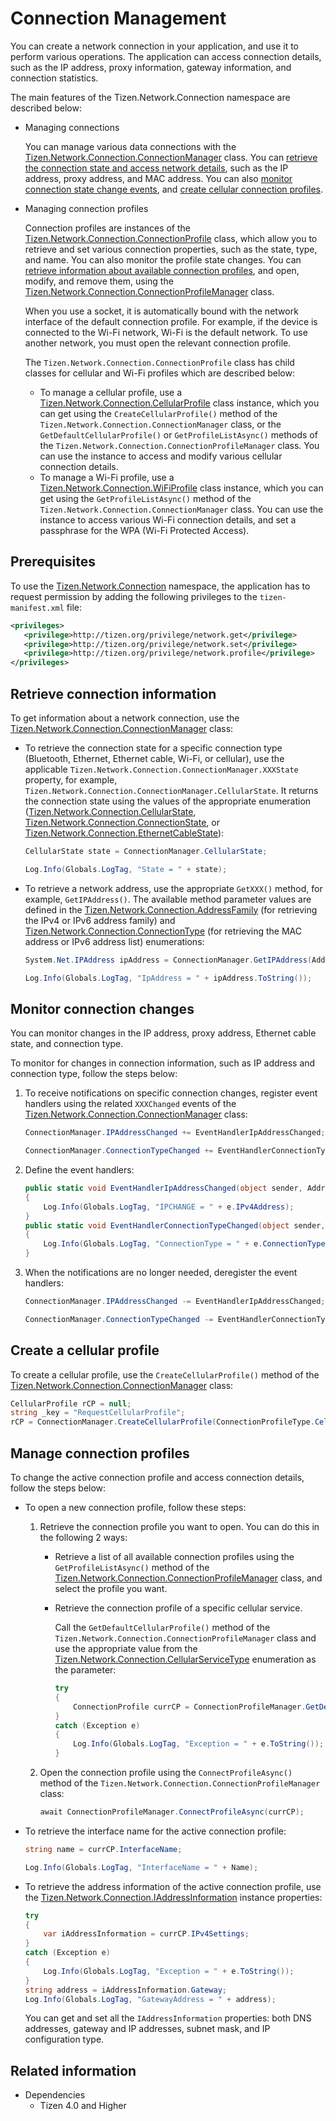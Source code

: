 # Connection Management


You can create a network connection in your application, and use it to perform various operations. The application can access connection details, such as the IP address, proxy information, gateway information, and connection statistics.

The main features of the Tizen.Network.Connection namespace are described below:

-   Managing connections

    You can manage various data connections with the [Tizen.Network.Connection.ConnectionManager](/application/dotnet/api/TizenFX/latest/api/Tizen.Network.Connection.ConnectionManager.html) class. You can [retrieve the connection state and access network details](#connection_info), such as the IP address, proxy address, and MAC address. You can also [monitor connection state change events](#events), and [create cellular connection profiles](#create_profile).

-   Managing connection profiles

    Connection profiles are instances of the [Tizen.Network.Connection.ConnectionProfile](/application/dotnet/api/TizenFX/latest/api/Tizen.Network.Connection.ConnectionProfile.html) class, which allow you to retrieve and set various connection properties, such as the state, type, and name. You can also monitor the profile state changes. You can [retrieve information about available connection profiles](#use_profile), and open, modify, and remove them, using the [Tizen.Network.Connection.ConnectionProfileManager](/application/dotnet/api/TizenFX/latest/api/Tizen.Network.Connection.ConnectionProfileManager.html) class.

    When you use a socket, it is automatically bound with the network interface of the default connection profile. For example, if the device is connected to the Wi-Fi network, Wi-Fi is the default network. To use another network, you must open the relevant connection profile.

    The `Tizen.Network.Connection.ConnectionProfile` class has child classes for cellular and Wi-Fi profiles which are described below:

    -   To manage a cellular profile, use a [Tizen.Network.Connection.CellularProfile](/application/dotnet/api/TizenFX/latest/api/Tizen.Network.Connection.CellularProfile.html) class instance, which you can get using the `CreateCellularProfile()` method of the `Tizen.Network.Connection.ConnectionManager` class, or the `GetDefaultCellularProfile()` or `GetProfileListAsync()` methods of the `Tizen.Network.Connection.ConnectionProfileManager` class. You can use the instance to access and modify various cellular connection details.
    -   To manage a Wi-Fi profile, use a [Tizen.Network.Connection.WiFiProfile](/application/dotnet/api/TizenFX/latest/api/Tizen.Network.Connection.WiFiProfile.html) class instance, which you can get using the `GetProfileListAsync()` method of the `Tizen.Network.Connection.ConnectionManager` class. You can use the instance to access various Wi-Fi connection details, and set a passphrase for the WPA (Wi-Fi Protected Access).

## Prerequisites


To use the [Tizen.Network.Connection](/application/dotnet/api/TizenFX/latest/api/Tizen.Network.Connection.html) namespace, the application has to request permission by adding the following privileges to the `tizen-manifest.xml` file:

```XML
<privileges>
   <privilege>http://tizen.org/privilege/network.get</privilege>
   <privilege>http://tizen.org/privilege/network.set</privilege>
   <privilege>http://tizen.org/privilege/network.profile</privilege>
</privileges>
```

<a name="connection_info"></a>
## Retrieve connection information

To get information about a network connection, use the [Tizen.Network.Connection.ConnectionManager](/application/dotnet/api/TizenFX/latest/api/Tizen.Network.Connection.ConnectionManager.html) class:
-   To retrieve the connection state for a specific connection type (Bluetooth, Ethernet, Ethernet cable, Wi-Fi, or cellular), use the applicable `Tizen.Network.Connection.ConnectionManager.XXXState` property, for example, `Tizen.Network.Connection.ConnectionManager.CellularState`. It returns the connection state using the values of the appropriate enumeration ([Tizen.Network.Connection.CellularState](/application/dotnet/api/TizenFX/latest/api/Tizen.Network.Connection.CellularState.html), [Tizen.Network.Connection.ConnectionState](/application/dotnet/api/TizenFX/latest/api/Tizen.Network.Connection.ConnectionState.html), or [Tizen.Network.Connection.EthernetCableState](/application/dotnet/api/TizenFX/latest/api/Tizen.Network.Connection.EthernetCableState.html)):

    ```csharp
    CellularState state = ConnectionManager.CellularState;

    Log.Info(Globals.LogTag, "State = " + state);
    ```

-   To retrieve a network address, use the appropriate `GetXXX()` method, for example, `GetIPAddress()`. The available method parameter values are defined in the [Tizen.Network.Connection.AddressFamily](/application/dotnet/api/TizenFX/latest/api/Tizen.Network.Connection.AddressFamily.html) (for retrieving the IPv4 or IPv6 address family) and [Tizen.Network.Connection.ConnectionType](/application/dotnet/api/TizenFX/latest/api/Tizen.Network.Connection.ConnectionType.html) (for retrieving the MAC address or IPv6 address list) enumerations:

    ```csharp
    System.Net.IPAddress ipAddress = ConnectionManager.GetIPAddress(AddressFamily.IPv4);

    Log.Info(Globals.LogTag, "IpAddress = " + ipAddress.ToString());
    ```

<a name="events"></a>
## Monitor connection changes

You can monitor changes in the IP address, proxy address, Ethernet cable state, and connection type.  

To monitor for changes in connection information, such as IP address and connection type, follow the steps below:

1.  To receive notifications on specific connection changes, register event handlers using the related `XXXChanged` events of the [Tizen.Network.Connection.ConnectionManager](/application/dotnet/api/TizenFX/latest/api/Tizen.Network.Connection.ConnectionManager.html) class:

    ```csharp
    ConnectionManager.IPAddressChanged += EventHandlerIpAddressChanged;

    ConnectionManager.ConnectionTypeChanged += EventHandlerConnectionTypeChanged;
    ```

2.  Define the event handlers:

    ```csharp
    public static void EventHandlerIpAddressChanged(object sender, AddressEventArgs e)
    {
        Log.Info(Globals.LogTag, "IPCHANGE = " + e.IPv4Address);
    }
    public static void EventHandlerConnectionTypeChanged(object sender, ConnectionTypeEventArgs e)
    {
        Log.Info(Globals.LogTag, "ConnectionType = " + e.ConnectionType);
    }
    ```

3.  When the notifications are no longer needed, deregister the event handlers:

    ```csharp
    ConnectionManager.IPAddressChanged -= EventHandlerIpAddressChanged;

    ConnectionManager.ConnectionTypeChanged -= EventHandlerConnectionTypeChanged;
    ```

<a name="create_profile"></a>
## Create a cellular profile

To create a cellular profile, use the `CreateCellularProfile()` method of the [Tizen.Network.Connection.ConnectionManager](/application/dotnet/api/TizenFX/latest/api/Tizen.Network.Connection.ConnectionManager.html) class:

```csharp
CellularProfile rCP = null;
string _key = "RequestCellularProfile";
rCP = ConnectionManager.CreateCellularProfile(ConnectionProfileType.Cellular, _key);
```

<a name="use_profile"></a>
## Manage connection profiles

To change the active connection profile and access connection details, follow the steps below:

-   To open a new connection profile, follow these steps:
    1.  Retrieve the connection profile you want to open. You can do this in the following 2 ways:
        -   Retrieve a list of all available connection profiles using the `GetProfileListAsync()` method of the [Tizen.Network.Connection.ConnectionProfileManager](/application/dotnet/api/TizenFX/latest/api/Tizen.Network.Connection.ConnectionProfileManager.html) class, and select the profile you want.
        -   Retrieve the connection profile of a specific cellular service.

            Call the `GetDefaultCellularProfile()` method of the `Tizen.Network.Connection.ConnectionProfileManager` class and use the appropriate value from the [Tizen.Network.Connection.CellularServiceType](/application/dotnet/api/TizenFX/latest/api/Tizen.Network.Connection.CellularServiceType.html) enumeration as the parameter:

            ```csharp
            try
            {
                ConnectionProfile currCP = ConnectionProfileManager.GetDefaultCellularProfile(CellularServiceType.Internet);
            }
            catch (Exception e)
            {
                Log.Info(Globals.LogTag, "Exception = " + e.ToString());
            }
            ```

    2.  Open the connection profile using the `ConnectProfileAsync()` method of the `Tizen.Network.Connection.ConnectionProfileManager` class:

        ```csharp
        await ConnectionProfileManager.ConnectProfileAsync(currCP);
        ```

-   To retrieve the interface name for the active connection profile:

    ```csharp
    string name = currCP.InterfaceName;

    Log.Info(Globals.LogTag, "InterfaceName = " + Name);
    ```

-   To retrieve the address information of the active connection profile, use the [Tizen.Network.Connection.IAddressInformation](/application/dotnet/api/TizenFX/latest/api/Tizen.Network.Connection.IAddressInformation.html) instance properties:

    ```csharp
    try
    {
        var iAddressInformation = currCP.IPv4Settings;
    }
    catch (Exception e)
    {
        Log.Info(Globals.LogTag, "Exception = " + e.ToString());
    }
    string address = iAddressInformation.Gateway;
    Log.Info(Globals.LogTag, "GatewayAddress = " + address);
    ```

    You can get and set all the `IAddressInformation` properties: both DNS addresses, gateway and IP addresses, subnet mask, and IP configuration type.


## Related information
* Dependencies
  -   Tizen 4.0 and Higher
